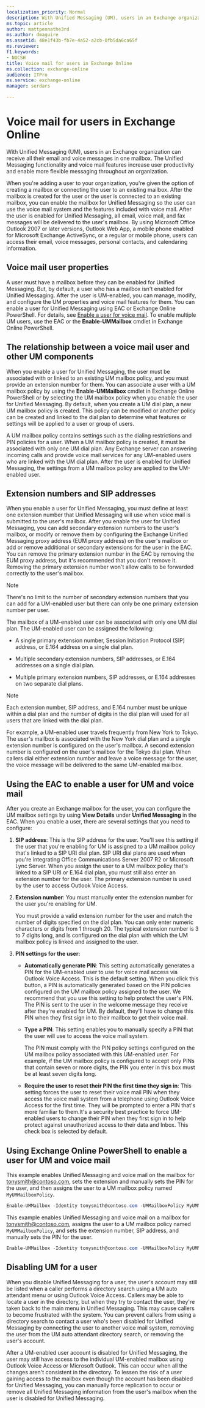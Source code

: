 ```yaml
---
localization_priority: Normal
description: With Unified Messaging (UM), users in an Exchange organization can receive all their email and voice messages in one mailbox. The Unified Messaging functionality and voice mail features increase user productivity and enable more flexible messaging throughout an organization.
ms.topic: article
author: mattpennathe3rd
ms.author: dmaguire
ms.assetid: 48e1f43b-fb7e-4a52-a2cb-0fb5da6ca65f
ms.reviewer: 
f1.keywords:
- NOCSH
title: Voice mail for users in Exchange Online
ms.collection: exchange-online
audience: ITPro
ms.service: exchange-online
manager: serdars

---
```


# Voice mail for users in Exchange Online

With Unified Messaging (UM), users in an Exchange organization can receive all their email and voice messages in one mailbox. The Unified Messaging functionality and voice mail features increase user productivity and enable more flexible messaging throughout an organization.

When you're adding a user to your organization, you're given the option of creating a mailbox or connecting the user to an existing mailbox. After the mailbox is created for the user or the user is connected to an existing mailbox, you can enable the mailbox for Unified Messaging so the user can use the voice mail system and the features included with voice mail. After the user is enabled for Unified Messaging, all email, voice mail, and fax messages will be delivered to the user's mailbox. By using Microsoft Office Outlook 2007 or later versions, Outlook Web App, a mobile phone enabled for Microsoft Exchange ActiveSync, or a regular or mobile phone, users can access their email, voice messages, personal contacts, and calendaring information.

## Voice mail user properties

A user must have a mailbox before they can be enabled for Unified Messaging. But, by default, a user who has a mailbox isn't enabled for Unified Messaging. After the user is UM-enabled, you can manage, modify, and configure the UM properties and voice mail features for them. You can enable a user for Unified Messaging using EAC or Exchange Online PowerShell. For details, see [Enable a user for voice mail](enable-a-user-for-voice-mail.md). To enable multiple UM users, use the EAC or the **Enable-UMMailbox** cmdlet in Exchange Online PowerShell.

## The relationship between a voice mail user and other UM components

When you enable a user for Unified Messaging, the user must be associated with or linked to an existing UM mailbox policy, and you must provide an extension number for them. You can associate a user with a UM mailbox policy by using the **Enable-UMMailbox** cmdlet in Exchange Online PowerShell or by selecting the UM mailbox policy when you enable the user for Unified Messaging. By default, when you create a UM dial plan, a new UM mailbox policy is created. This policy can be modified or another policy can be created and linked to the dial plan to determine what features or settings will be applied to a user or group of users.

A UM mailbox policy contains settings such as the dialing restrictions and PIN policies for a user. When a UM mailbox policy is created, it must be associated with only one UM dial plan. Any Exchange server can answering incoming calls and provide voice mail services for any UM-enabled users who are linked with the UM dial plan. After the user is enabled for Unified Messaging, the settings from a UM mailbox policy are applied to the UM-enabled user.

## Extension numbers and SIP addresses

When you enable a user for Unified Messaging, you must define at least one extension number that Unified Messaging will use when voice mail is submitted to the user's mailbox. After you enable the user for Unified Messaging, you can add secondary extension numbers to the user's mailbox, or modify or remove them by configuring the Exchange Unified Messaging proxy address (EUM proxy address) on the user's mailbox or add or remove additional or secondary extensions for the user in the EAC. You can remove the primary extension number in the EAC by removing the EUM proxy address, but it's recommended that you don't remove it. Removing the primary extension number won't allow calls to be forwarded correctly to the user's mailbox.

> [!NOTE]
> There's no limit to the number of secondary extension numbers that you can add for a UM-enabled user but there can only be one primary extension number per user.

The mailbox of a UM-enabled user can be associated with only one UM dial plan. The UM-enabled user can be assigned the following:

- A single primary extension number, Session Initiation Protocol (SIP) address, or E.164 address on a single dial plan.

- Multiple secondary extension numbers, SIP addresses, or E.164 addresses on a single dial plan.

- Multiple primary extension numbers, SIP addresses, or E.164 addresses on two separate dial plans.

> [!NOTE]
> Each extension number, SIP address, and E.164 number must be unique within a dial plan and the number of digits in the dial plan will used for all users that are linked with the dial plan.

For example, a UM-enabled user travels frequently from New York to Tokyo. The user's mailbox is associated with the New York dial plan and a single extension number is configured on the user's mailbox. A second extension number is configured on the user's mailbox for the Tokyo dial plan. When callers dial either extension number and leave a voice message for the user, the voice message will be delivered to the same UM-enabled mailbox.

## Using the EAC to enable a user for UM and voice mail

After you create an Exchange mailbox for the user, you can configure the UM mailbox settings by using **View Details** under **Unified Messaging** in the EAC. When you enable a user, there are several settings that you need to configure:

1. **SIP address**: This is the SIP address for the user. You'll see this setting if the user that you're enabling for UM is assigned to a UM mailbox policy that's linked to a SIP URI dial plan. SIP URI dial plans are used when you're integrating Office Communications Server 2007 R2 or Microsoft Lync Server. When you assign the user to a UM mailbox policy that's linked to a SIP URI or E.164 dial plan, you must still also enter an extension number for the user. The primary extension number is used by the user to access Outlook Voice Access.

2. **Extension number**: You must manually enter the extension number for the user you're enabling for UM.

   You must provide a valid extension number for the user and match the number of digits specified on the dial plan. You can only enter numeric characters or digits from 1 through 20. The typical extension number is 3 to 7 digits long, and is configured on the dial plan with which the UM mailbox policy is linked and assigned to the user.

3. **PIN settings for the user:**

   - **Automatically generate PIN**: This setting automatically generates a PIN for the UM-enabled user to use for voice mail access via Outlook Voice Access. This is the default setting. When you click this button, a PIN is automatically generated based on the PIN policies configured on the UM mailbox policy assigned to the user. We recommend that you use this setting to help protect the user's PIN. The PIN is sent to the user in the welcome message they receive after they're enabled for UM. By default, they'll have to change this PIN when they first sign in to their mailbox to get their voice mail.

   - **Type a PIN**: This setting enables you to manually specify a PIN that the user will use to access the voice mail system.

     The PIN must comply with the PIN policy settings configured on the UM mailbox policy associated with this UM-enabled user. For example, if the UM mailbox policy is configured to accept only PINs that contain seven or more digits, the PIN you enter in this box must be at least seven digits long.

   - **Require the user to reset their PIN the first time they sign in**: This setting forces the user to reset their voice mail PIN when they access the voice mail system from a telephone using Outlook Voice Access for the first time. They will be prompted to enter a PIN that's more familiar to them.It's a security best practice to force UM-enabled users to change their PIN when they first sign in to help protect against unauthorized access to their data and Inbox. This check box is selected by default.

## Using Exchange Online PowerShell to enable a user for UM and voice mail

This example enables Unified Messaging and voice mail on the mailbox for tonysmith@contoso.com, sets the extension and manually sets the PIN for the user, and then assigns the user to a UM mailbox policy named `MyUMMailboxPolicy`.

```PowerShell
Enable-UMMailbox -Identity tonysmith@contoso.com -UMMailboxPolicy MyUMMailboxPolicy -Extensions 51234 -PIN 5643892 -PINExpired $true
```

This example enables Unified Messaging and voice mail on a mailbox for tonysmith@contoso.com, assigns the user to a UM mailbox policy named `MyUMMailboxPolicy`, and sets the extension number, SIP address, and manually sets the PIN for the user.

```PowerShell
Enable-UMMailbox -Identity tonysmith@contoso.com -UMMailboxPolicy MyUMMailboxPolicy -Extensions 51234 -PIN 5643892 -SIPResourceIdentifier "tonysmith@contoso.com" -PINExpired $true
```

## Disabling UM for a user

When you disable Unified Messaging for a user, the user's account may still be listed when a caller performs a directory search using a UM auto attendant menu or using Outlook Voice Access. Callers may be able to locate a user in the directory, but when they try to contact the user, they're taken back to the main menu in Unified Messaging. This may cause callers to become frustrated with the system. You can prevent callers from using a directory search to contact a user who's been disabled for Unified Messaging by connecting the user to another voice mail system, removing the user from the UM auto attendant directory search, or removing the user's account.

After a UM-enabled user account is disabled for Unified Messaging, the user may still have access to the individual UM-enabled mailbox using Outlook Voice Access or Microsoft Outlook. This can occur when all the changes aren't consistent in the directory. To lessen the risk of a user gaining access to the mailbox even though the account has been disabled for Unified Messaging, you can manually force replication to occur or remove all Unified Messaging information from the user's mailbox when the user is disabled for Unified Messaging.
